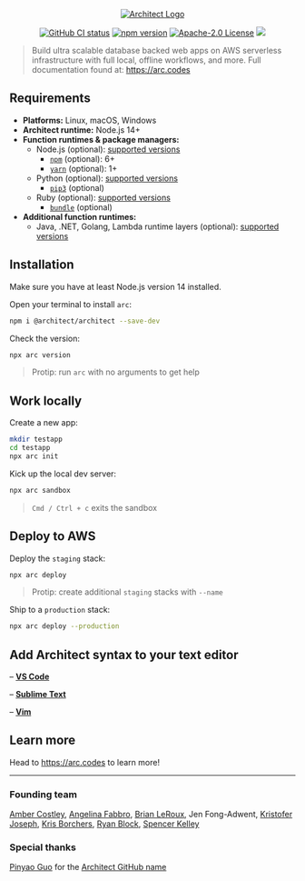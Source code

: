 <p align=center>
  <a href=https://www.npmjs.com/package/@architect/architect>
    <picture>
      <source media="(prefers-color-scheme: dark)" srcset="https://assets.arc.codes/architect-logo-light-500b@2x.png">
      <img alt="Architect Logo" src="https://assets.arc.codes/architect-logo-500b@2x.png">
    </picture>
  </a>
</p>

<p align=center><a href="https://github.com/architect/architect/actions?query=workflow%3A%22Node+CI%22"><img src=https://github.com/architect/architect/workflows/Node%20CI/badge.svg alt="GitHub CI status"></a> <a href="https://badge.fury.io/js/%40architect%2Farchitect"><img alt="npm version" src="https://badge.fury.io/js/%40architect%2Farchitect.svg"></a> <a href="https://opensource.org/licenses/Apache-2.0"><img src="https://img.shields.io/badge/License-Apache%202.0-blue.svg" alt="Apache-2.0 License"></a> <a href="https://discord.com/invite/y5A2eTsCRX"><img src="https://img.shields.io/discord/880272256100601927.svg?label=&logo=discord&logoColor=ffffff&color=5865F2&labelColor=grey"></a></p>

> Build ultra scalable database backed web apps on AWS serverless infrastructure with full local, offline workflows, and more. Full documentation found at: https://arc.codes


## Requirements

- **Platforms:** Linux, macOS, Windows
- **Architect runtime:** Node.js 14+
- **Function runtimes & package managers:**
  - Node.js (optional): [supported versions](https://docs.aws.amazon.com/lambda/latest/dg/lambda-runtimes.html)
    - [`npm`](https://www.npmjs.com/) (optional): 6+
    - [`yarn`](https://yarnpkg.com/) (optional): 1+
  - Python (optional): [supported versions](https://docs.aws.amazon.com/lambda/latest/dg/lambda-runtimes.html)
    - [`pip3`](https://pip.pypa.io/en/stable/) (optional)
  - Ruby (optional): [supported versions](https://docs.aws.amazon.com/lambda/latest/dg/lambda-runtimes.html)
    - [`bundle`](https://bundler.io/) (optional)
- **Additional function runtimes:**
  - Java, .NET, Golang, Lambda runtime layers (optional): [supported versions](https://docs.aws.amazon.com/lambda/latest/dg/lambda-runtimes.html)


## Installation

Make sure you have at least Node.js version 14 installed.

Open your terminal to install `arc`:

```bash
npm i @architect/architect --save-dev
```

Check the version:

```bash
npx arc version
```

> Protip: run `arc` with no arguments to get help


## Work locally

Create a new app:

```bash
mkdir testapp
cd testapp
npx arc init
```

Kick up the local dev server:

```bash
npx arc sandbox
```
> `Cmd / Ctrl + c` exits the sandbox


## Deploy to AWS

Deploy the `staging` stack:

```bash
npx arc deploy
```
> Protip: create additional `staging` stacks with `--name`

Ship to a `production` stack:

```bash
npx arc deploy --production
```


## Add Architect syntax to your text editor

– **[VS Code](https://marketplace.visualstudio.com/items?itemName=architect.architect)**

– **[Sublime Text](https://github.com/architect/sublime-package)**

– **[Vim](https://github.com/architect/vim-plugin)**


## Learn more

Head to https://arc.codes to learn more!


---

### Founding team

[Amber Costley](https://github.com/amberdawn), [Angelina Fabbro](https://github.com/afabbro), [Brian LeRoux](https://github.com/brianleroux), Jen Fong-Adwent, [Kristofer Joseph](https://github.com/kristoferjoseph), [Kris Borchers](https://github.com/kborchers), [Ryan Block](https://github.com/ryanblock), [Spencer Kelley](https://github.com/spencermountain)


### Special thanks

[Pinyao Guo](https://github.com/pug132) for the [Architect GitHub name](https://github.com/architect)
